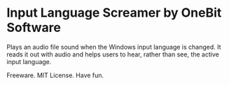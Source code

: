 # Input Language Screamer by OneBit Software
Plays an audio file sound when the Windows input language is changed. It reads it out with audio and helps users to hear, rather than see, the active input language.

Freeware. MIT License. Have fun.
